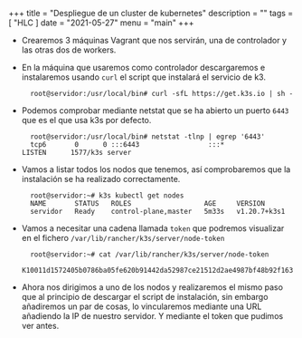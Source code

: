+++
title = "Despliegue de un cluster de kubernetes"
description = ""
tags = [
    "HLC
]
date = "2021-05-27"
menu = "main"
+++

* Crearemos 3 máquinas Vagrant que nos servirán, una de controlador y las otras dos de workers.

* En la máquina que usaremos como controlador descargaremos e instalaremos usando `curl` el script que instalará el servicio de k3.

        root@servidor:/usr/local/bin# curl -sfL https://get.k3s.io | sh -

* Podemos comprobar mediante netstat que se ha abierto un puerto `6443` que es el que usa k3s por defecto.

        root@servidor:/usr/local/bin# netstat -tlnp | egrep '6443'
        tcp6       0      0 :::6443                 :::*                    LISTEN      1577/k3s server 

* Vamos a listar todos los nodos que tenemos, así comprobaremos que la instalación se ha realizado correctamente.

        root@servidor:~# k3s kubectl get nodes
        NAME       STATUS   ROLES                  AGE     VERSION
        servidor   Ready    control-plane,master   5m33s   v1.20.7+k3s1

* Vamos a necesitar una cadena llamada `token` que podremos visualizar en el fichero `/var/lib/rancher/k3s/server/node-token`

        root@servidor:~# cat /var/lib/rancher/k3s/server/node-token
        K10011d1572405b0786ba05fe620b91442da52987ce21512d2ae4987bf48b92f163::server:42e92bb7042694445be5a4bc17a05ffb

* Ahora nos dirigimos a uno de los nodos y realizaremos el mismo paso que al principio de descargar el script de instalación, sin embargo añadiremos un par de cosas, lo vincularemos mediante una URL añadiendo la IP de nuestro servidor. Y mediante el token que pudimos ver antes.

